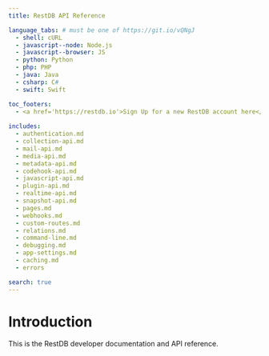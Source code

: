 ```yaml
---
title: RestDB API Reference

language_tabs: # must be one of https://git.io/vQNgJ
  - shell: cURL
  - javascript--node: Node.js
  - javascript--browser: JS
  - python: Python
  - php: PHP
  - java: Java
  - csharp: C#
  - swift: Swift

toc_footers:
  - <a href='https://restdb.io'>Sign Up for a new RestDB account here</a>
  
includes:
  - authentication.md
  - collection-api.md
  - mail-api.md
  - media-api.md
  - metadata-api.md
  - codehook-api.md
  - javascript-api.md
  - plugin-api.md
  - realtime-api.md
  - snapshot-api.md
  - pages.md
  - webhooks.md
  - custom-routes.md
  - relations.md
  - command-line.md
  - debugging.md
  - app-settings.md
  - caching.md
  - errors

search: true
---
```

# Introduction
This is the RestDB developer documentation and API reference.




